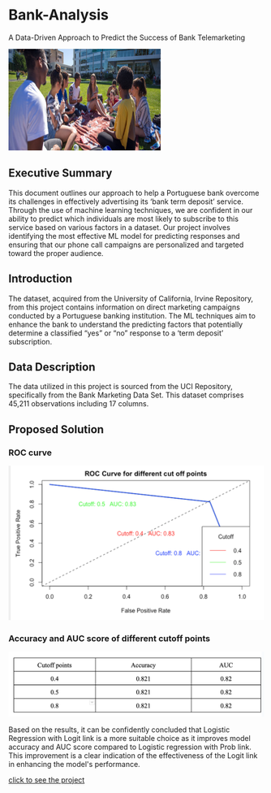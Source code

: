# Bank-Analysis
A Data-Driven Approach to Predict the Success of Bank Telemarketing

<img src="./Image/SFSU Image.jpeg" width="300" height="200">

## Executive Summary

This document outlines our approach to help a Portuguese bank overcome its challenges in effectively advertising its ‘bank term deposit’ service. Through the use of machine learning techniques, we are confident in our ability to predict which individuals are most likely to subscribe to this service based on various factors in a dataset. Our project involves identifying the most effective ML model for predicting responses and ensuring that our phone call campaigns are personalized and targeted toward the proper audience. 

## Introduction

The dataset, acquired from the University of California, Irvine Repository, from this project contains information on direct marketing campaigns conducted by a Portuguese banking institution. The ML techniques aim to enhance the bank to understand the predicting factors that potentially determine a classified “yes” or “no” response to a ‘term deposit’ subscription. 


## Data Description

The data utilized in this project is sourced from the UCI Repository, specifically from the Bank Marketing Data Set. This dataset comprises 45,211 observations including 17 columns.

## Proposed Solution

### ROC curve

<img src="./Image/ROCcurve.png">

### Accuracy and AUC score of different cutoff points

<img src="./Image/results.png">

Based on the results, it can be confidently concluded that Logistic Regression with Logit link is a more suitable choice as it improves model accuracy and AUC score compared to Logistic regression with Prob link. This improvement is a clear indication of the effectiveness of the Logit link in enhancing the model's performance.

[click to see the project](https://github.com/PyiThan/Bank-Analysis/projectReport)
